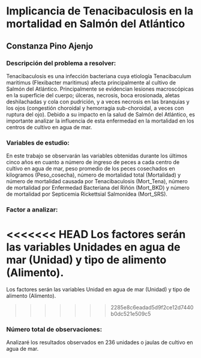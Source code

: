 # Implicancia de Tenacibaculosis en la mortalidad en Salmón del Atlántico
## Constanza Pino Ajenjo

### Descripción del problema a resolver: 
Tenacibaculosis es una infección bacteriana cuya etiología Tenacibaculum maritimus (Flexibacter maritimus) afecta principalmente al cultivo de Salmón del Atlántico. Principalmente se evidencian lesiones macroscópicas en la superficie del cuerpo; úlceras, necrosis, boca erosionada, aletas deshilachadas y cola con pudrición, y a veces necrosis en las branquias y los ojos (congestión choroidal y hemorragia sub-choroidal, a veces con ruptura del ojo). Debido a su impacto en la salud de Salmón del Atlántico, es importante analizar la influencia de esta enfermedad en la mortalidad en los centros de cultivo en agua de mar.

### Variables de estudio: 
En este trabajo se observarán las variables obtenidas durante los últimos cinco años en cuanto a número de ingreso de peces a cada centro de cultivo en agua de mar, peso promedio de los peces cosechados en kilogramos (Peso_cosecha), número de mortalidad total (Mortalidad) y número de mortalidad causada por Tenacibaculosis (Mort_Tena), número de mortalidad por Enfermedad Bacteriana del Riñón (Mort_BKD) y número de mortalidad por Septicemia Rickettsial Salmonídea (Mort_SRS). 

### Factor a analizar: 
<<<<<<< HEAD
Los factores serán las variables Unidades en agua de mar (Unidad) y tipo de alimento (Alimento).
=======
Los factores serán las variables Unidad en agua de mar (Unidad) y tipo de alimento (Alimento).
>>>>>>> 2285e8c6eadad5d9f2ce12d7440b0dc521e509c5

### Número total de observaciones: 
 Analizaré los resultados observados en 236 unidades o jaulas de cultivo en agua de mar.
